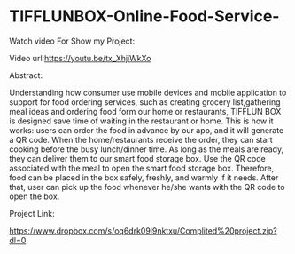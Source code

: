 # TIFFLUNBOX-Online-Food-Service-


Watch video For Show my Project:

Video url:https://youtu.be/tx_XhjiWkXo

Abstract:

Understanding how consumer use mobile devices and mobile application to support for food ordering services, such as creating grocery list,gathering meal ideas and ordering food form our home or restaurants, TIFFLUN BOX is designed save time of waiting in the restaurant or home. This is how it works: users can order the food in advance by our app, and it will generate a QR code. When the home/restaurants receive the order, they can start cooking before the busy lunch/dinner time. As long as the meals are ready, they can deliver them to our smart food storage box. Use the QR code associated with the meal to open the smart food storage box. Therefore, food can be placed in the box safely, freshly, and warmly if it needs. After that, user can pick up the food whenever he/she wants with the QR code to open the box.

Project Link:

https://www.dropbox.com/s/oq6drk09l9nktxu/Complited%20project.zip?dl=0
